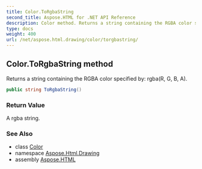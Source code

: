 ```yaml
---
title: Color.ToRgbaString
second_title: Aspose.HTML for .NET API Reference
description: Color method. Returns a string containing the RGBA color specified by rgbaR G B A
type: docs
weight: 400
url: /net/aspose.html.drawing/color/torgbastring/
---
```

## Color.ToRgbaString method

Returns a string containing the RGBA color specified by: rgba(R, G, B, A).

```csharp
public string ToRgbaString()
```

### Return Value

A rgba string.

### See Also

* class [Color](../)
* namespace [Aspose.Html.Drawing](../../../aspose.html.drawing/)
* assembly [Aspose.HTML](../../../)
